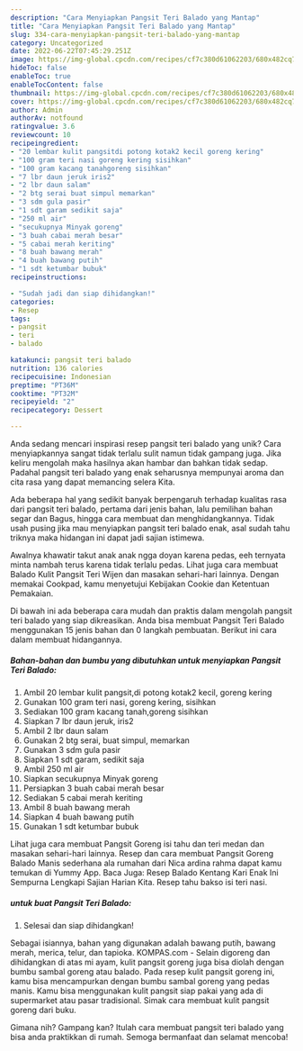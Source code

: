 ```yaml
---
description: "Cara Menyiapkan Pangsit Teri Balado yang Mantap"
title: "Cara Menyiapkan Pangsit Teri Balado yang Mantap"
slug: 334-cara-menyiapkan-pangsit-teri-balado-yang-mantap
category: Uncategorized
date: 2022-06-22T07:45:29.251Z
image: https://img-global.cpcdn.com/recipes/cf7c380d61062203/680x482cq70/pangsit-teri-balado-foto-resep-utama.jpg
hideToc: false
enableToc: true
enableTocContent: false
thumbnail: https://img-global.cpcdn.com/recipes/cf7c380d61062203/680x482cq70/pangsit-teri-balado-foto-resep-utama.jpg
cover: https://img-global.cpcdn.com/recipes/cf7c380d61062203/680x482cq70/pangsit-teri-balado-foto-resep-utama.jpg
author: Admin
authorAv: notfound
ratingvalue: 3.6
reviewcount: 10
recipeingredient:
- "20 lembar kulit pangsitdi potong kotak2 kecil goreng kering"
- "100 gram teri nasi goreng kering sisihkan"
- "100 gram kacang tanahgoreng sisihkan"
- "7 lbr daun jeruk iris2"
- "2 lbr daun salam"
- "2 btg serai buat simpul memarkan"
- "3 sdm gula pasir"
- "1 sdt garam sedikit saja"
- "250 ml air"
- "secukupnya Minyak goreng"
- "3 buah cabai merah besar"
- "5 cabai merah keriting"
- "8 buah bawang merah"
- "4 buah bawang putih"
- "1 sdt ketumbar bubuk"
recipeinstructions:

- "Sudah jadi dan siap dihidangkan!"
categories:
- Resep
tags:
- pangsit
- teri
- balado

katakunci: pangsit teri balado 
nutrition: 136 calories
recipecuisine: Indonesian
preptime: "PT36M"
cooktime: "PT32M"
recipeyield: "2"
recipecategory: Dessert

---
```





Anda sedang mencari inspirasi resep pangsit teri balado yang unik? Cara menyiapkannya sangat tidak terlalu sulit namun tidak gampang juga. Jika keliru mengolah maka hasilnya akan hambar dan bahkan tidak sedap. Padahal pangsit teri balado yang enak seharusnya mempunyai aroma dan cita rasa yang dapat memancing selera Kita.





Ada beberapa hal yang sedikit banyak berpengaruh terhadap kualitas rasa dari pangsit teri balado, pertama dari jenis bahan, lalu pemilihan bahan segar dan Bagus, hingga cara membuat dan menghidangkannya. Tidak usah pusing jika mau menyiapkan pangsit teri balado enak,      asal sudah tahu triknya maka hidangan ini dapat jadi sajian istimewa.














Awalnya khawatir takut anak anak ngga doyan karena pedas, eeh ternyata minta nambah terus karena tidak terlalu pedas. Lihat juga cara membuat Balado Kulit Pangsit Teri Wijen dan masakan sehari-hari lainnya. Dengan memakai Cookpad, kamu menyetujui Kebijakan Cookie dan Ketentuan Pemakaian.






Di bawah ini ada beberapa cara mudah dan praktis dalam mengolah pangsit teri balado yang siap dikreasikan. Anda bisa membuat Pangsit Teri Balado menggunakan 15 jenis bahan dan 0 langkah pembuatan. Berikut ini cara dalam membuat hidangannya.

<!--inarticleads1-->

##### Bahan-bahan dan bumbu yang dibutuhkan untuk menyiapkan Pangsit Teri Balado:

1. Ambil 20 lembar kulit pangsit,di potong kotak2 kecil, goreng kering
1. Gunakan 100 gram teri nasi, goreng kering, sisihkan
1. Sediakan 100 gram kacang tanah,goreng sisihkan
1. Siapkan 7 lbr daun jeruk, iris2
1. Ambil 2 lbr daun salam
1. Gunakan 2 btg serai, buat simpul, memarkan
1. Gunakan 3 sdm gula pasir
1. Siapkan 1 sdt garam, sedikit saja
1. Ambil 250 ml air
1. Siapkan secukupnya Minyak goreng
1. Persiapkan 3 buah cabai merah besar
1. Sediakan 5 cabai merah keriting
1. Ambil 8 buah bawang merah
1. Siapkan 4 buah bawang putih
1. Gunakan 1 sdt ketumbar bubuk


Lihat juga cara membuat Pangsit Goreng isi tahu dan teri medan dan masakan sehari-hari lainnya. Resep dan cara membuat Pangsit Goreng Balado Manis sederhana ala rumahan dari Nica ardina rahma dapat kamu temukan di Yummy App. Baca Juga: Resep Balado Kentang Kari Enak Ini Sempurna Lengkapi Sajian Harian Kita. Resep tahu bakso isi teri nasi. 

<!--inarticleads2-->

#####  untuk buat Pangsit Teri Balado:


1. Selesai dan siap dihidangkan!

Sebagai isiannya, bahan yang digunakan adalah bawang putih, bawang merah, merica, telur, dan tapioka. KOMPAS.com - Selain digoreng dan dihidangkan di atas mi ayam, kulit pangsit goreng juga bisa diolah dengan bumbu sambal goreng atau balado. Pada resep kulit pangsit goreng ini, kamu bisa mencampurkan dengan bumbu sambal goreng yang pedas manis. Kamu bisa menggunakan kulit pangsit siap pakai yang ada di supermarket atau pasar tradisional. Simak cara membuat kulit pangsit goreng dari buku. 

Gimana nih? Gampang kan? Itulah cara membuat pangsit teri balado yang bisa anda praktikkan di rumah. Semoga bermanfaat dan selamat mencoba!

